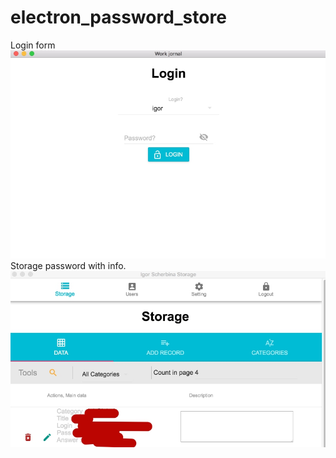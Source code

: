 # electron_password_store

Login form 
![Password storage screenshot](https://raw.githubusercontent.com/eagle7410/electron-work-jornal/master/login.jpg)
Storage password with info.
![Password storage screenshot](https://raw.githubusercontent.com/eagle7410/electron_password_store/master/storage.jpg)
